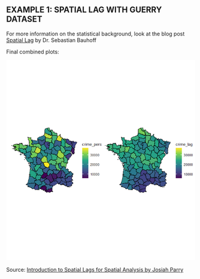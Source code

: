 ## EXAMPLE 1: SPATIAL LAG WITH GUERRY DATASET

For more information on the statistical background, look at the blog post [Spatial Lag](https://blogs.iq.harvard.edu/spatial_lag_1) by Dr. Sebastian Bauhoff

Final combined plots:

![](https://github.com/timoruohomaki/R-spatial-lag/blob/main/final_plot.png)

Source: [Introduction to Spatial Lags for Spatial Analysis by Josiah Parry](https://www.youtube.com/watch?v=abrQBSdTk7E)
